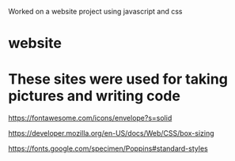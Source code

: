 Worked on a website project using javascript and css
# website
# These sites were used for taking pictures and writing code

https://fontawesome.com/icons/envelope?s=solid

https://developer.mozilla.org/en-US/docs/Web/CSS/box-sizing

https://fonts.google.com/specimen/Poppins#standard-styles
